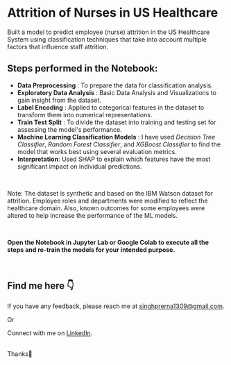 # Attrition of Nurses in US Healthcare

Built a model to predict employee (nurse) attrition in the US Healthcare System using classification techniques that take into account multiple factors that influence staff attrition.


## Steps performed in the Notebook:

+ **Data Preprocessing** : To prepare the data for classification analysis.
+ **Exploratory Data Analysis** : Basic Data Analysis and Visualizations to gain insight from the dataset.
+ **Label Encoding** : Applied to categorical features in the dataset to transform them into numerical representations.
+ **Train Test Split** : To divide the dataset into training and testing set for assessing the model's performance.
+ **Machine Learning Classification Models** : I have used *Decision Tree Classifier*, *Random Forest Classifier*, and *XGBoost Classifier* to find the model that works best using several evaluation metrics.
+ **Interpretation**: Used SHAP to explain which features have the most significant impact on individual predictions.

<br>

Note: The dataset is synthetic and based on the IBM Watson dataset for attrition. Employee roles and departments were modified to reflect the healthcare domain. Also, known outcomes for some employees were altered to help increase the performance of the ML models.

<br>

**Open the Notebook in Jupyter Lab or Google Colab to execute all the steps and re-train the models for your intended purpose.**

<br>

## Find me here 👇

If you have any feedback, please reach me at singhprerna1309@gmail.com.
<p align="left"> Or </p>
<p align="left"> Connect with me on <a href="https://www.linkedin.com/in/prerna-singh-062197143/">LinkedIn</a>.</p>

<br>
Thanks🐥
